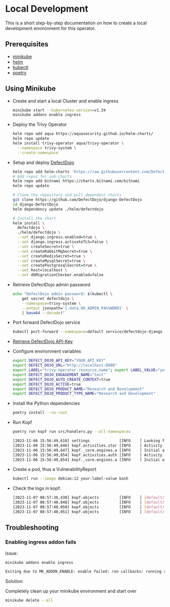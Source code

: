 # Local Development

This is a short step-by-step documentation on how to create a local development
environment for this operator.

## Prerequisites

- [minikube](https://minikube.sigs.k8s.io/docs/start/)
- [helm](https://helm.sh/docs/intro/install/)
- [kubectl](https://kubernetes.io/docs/tasks/tools/#kubectl)
- [poetry](https://python-poetry.org/docs/#installation)

## Using Minikube

- Create and start a local Cluster and enable ingress

  ```bash
  minikube start --kubernetes-version=v1.34
  minikube addons enable ingress
  ```

- Deploy the Trivy Operator

  ```bash
  helm repo add aqua https://aquasecurity.github.io/helm-charts/
  helm repo update
  helm install trivy-operator aqua/trivy-operator \
    --namespace trivy-system \
    --create-namespace
  ```

- Setup and deploy
[DefectDojo](https://github.com/DefectDojo/django-DefectDojo/blob/master/readme-docs/KUBERNETES.md)

  ```bash
  helm repo add helm-charts 'https://raw.githubusercontent.com/DefectDojo/django-DefectDojo/helm-charts'
  # Add repos for sub-charts
  helm repo add bitnami https://charts.bitnami.com/bitnami
  helm repo update

  # Clone the repository and pull dependent charts
  git clone https://github.com/DefectDojo/django-DefectDojo
  cd django-DefectDojo
  helm dependency update ./helm/defectdojo

  # Install the chart
  helm install \
    defectdojo \
    ./helm/defectdojo \
    --set django.ingress.enabled=true \
    --set django.ingress.activateTLS=false \
    --set createSecret=true \
    --set createRabbitMqSecret=true \
    --set createRedisSecret=true \
    --set createMysqlSecret=true \
    --set createPostgresqlSecret=true \
    --set host=localhost \
    --set dbMigrationChecker.enabled=false
  ```

- Retrieve DefectDojo admin password

  ```bash
  echo "DefectDojo admin password: $(kubectl \
      get secret defectdojo \
      --namespace=trivy-system \
      --output jsonpath='{.data.DD_ADMIN_PASSWORD}' \
      | base64 --decode)"
  ```

- Port forward DefectDojo service

  ```bash
  kubectl port-forward --namespace=default service/defectdojo-django 8080:80
  ```

- [Retrieve DefectDojo API-Key](http://localhost:8080/api/key-v2)
- Configure environment variables

  ```bash
  export DEFECT_DOJO_API_KEY="YOUR_API_KEY"
  export DEFECT_DOJO_URL="http://localhost:8080"
  export LABEL="trivy-operator.resource.name"; export LABEL_VALUE="your-label-value";
  export DEFECT_DOJO_ENGAGEMENT_NAME="test"
  export DEFECT_DOJO_AUTO_CREATE_CONTEXT=true
  export DEFECT_DOJO_ACTIVE=true
  export DEFECT_DOJO_PRODUCT_NAME="Research and Development"
  export DEFECT_DOJO_PRODUCT_TYPE_NAME="Research and Development"
  ```

- Install the Python dependencies

  ```bash
  poetry install --no-root
  ```

- Run Kopf

  ```bash
  poetry run kopf run src/handlers.py --all-namespaces

  [2023-11-06 15:56:49,610] settings             [INFO    ] Looking for resources with LABEL 'trivy-operator.resource.name' and LABEL_VALUE 'your-label-value'
  [2023-11-06 15:56:49,646] kopf.activities.star [INFO    ] Activity 'configure' succeeded.
  [2023-11-06 15:56:49,647] kopf._core.engines.a [INFO    ] Initial authentication has been initiated.
  [2023-11-06 15:56:49,654] kopf.activities.auth [INFO    ] Activity 'login_via_client' succeeded.
  [2023-11-06 15:56:49,654] kopf._core.engines.a [INFO    ] Initial authentication has finished.
  ```

- Create a pod, thus a VulnerabilityReport

  ```bash
  kubectl run --image debian:12 your-label-value bash
  ```

- Check the logs in kopf:

  ```bash
  [2023-11-07 08:57:36,430] kopf.objects         [INFO    ] [default/pod-your-label-value] Working on pod-your-label-value
  [2023-11-07 08:57:40,048] kopf.objects         [INFO    ] [default/pod-your-label-value] Finished pod-your-label-value
  [2023-11-07 08:57:40,050] kopf.objects         [INFO    ] [default/pod-your-label-value] Handler 'send_to_dojo' succeeded.
  [2023-11-07 08:57:40,051] kopf.objects         [INFO    ] [default/pod-your-label-value] Creation is processed: 1 succeeded; 0 failed.
  ```

## Troubleshooting

### Enabling ingress addon fails

Issue:

```bash
minikube addons enable ingress

Exiting due to MK_ADDON_ENABLE: enable failed: run callbacks: running callbacks: [waiting for app.kubernetes.io/name=ingress-nginx pods: context deadline exceeded]
```

Solution:

Completely clean up your minikube environment and start over

```bash
minikube delete --all
```
